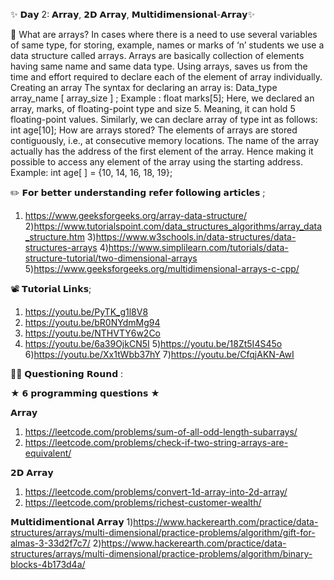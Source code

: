 ✨ 𝗗𝗮𝘆 2: 𝗔𝗿𝗿𝗮𝘆, 𝟮𝗗 𝗔𝗿𝗿𝗮𝘆, 𝗠𝘂𝗹𝘁𝗶𝗱𝗶𝗺𝗲𝗻𝘀𝗶𝗼𝗻𝗮𝗹-𝗔𝗿𝗿𝗮𝘆✨

📌 What are arrays?
In cases where there is a need to use several variables of same type, for storing, example, names or marks of ‘n’ students we use a data structure called arrays. Arrays are basically collection of elements having same name and same data type. Using arrays, saves us from the time and effort required to declare each of the element of array individually.
Creating an array
The syntax for declaring an array is:
Data_type array_name [ array_size ] ; Example :
float marks[5];
Here, we declared an array, marks, of floating-point type and size 5. Meaning, it
can hold 5 floating-point values.
Similarly, we can declare array of type int as follows: int age[10];
How are arrays stored?
The elements of arrays are stored contiguously, i.e., at consecutive memory locations. The name of the array actually has the address of the first element of the array. Hence making it possible to access any element of the array using the starting address.
Example:
int age[ ] = {10, 14, 16, 18, 19};

✏️ 𝗙𝗼𝗿 𝗯𝗲𝘁𝘁𝗲𝗿 𝘂𝗻𝗱𝗲𝗿𝘀𝘁𝗮𝗻𝗱𝗶𝗻𝗴 𝗿𝗲𝗳𝗲𝗿 𝗳𝗼𝗹𝗹𝗼𝘄𝗶𝗻𝗴 𝗮𝗿𝘁𝗶𝗰𝗹𝗲𝘀 ;

1. https://www.geeksforgeeks.org/array-data-structure/ 2)https://www.tutorialspoint.com/data_structures_algorithms/array_data_structure.htm 3)https://www.w3schools.in/data-structures/data-structures-arrays 4)https://www.simplilearn.com/tutorials/data-structure-tutorial/two-dimensional-arrays 5)https://www.geeksforgeeks.org/multidimensional-arrays-c-cpp/

📽️ 𝗧𝘂𝘁𝗼𝗿𝗶𝗮𝗹 𝗟𝗶𝗻𝗸𝘀;

1. https://youtu.be/PyTK_g1l8V8
2. https://youtu.be/bR0NYdmMg94
3. https://youtu.be/NTHVTY6w2Co
4. https://youtu.be/6a39OjkCN5I 5)https://youtu.be/18Zt5I4S45o 6)https://youtu.be/Xx1tWbb37hY 7)https://youtu.be/CfqjAKN-AwI

👨‍💻 𝗤𝘂𝗲𝘀𝘁𝗶𝗼𝗻𝗶𝗻𝗴 𝗥𝗼𝘂𝗻𝗱 :

★ 𝟲 𝗽𝗿𝗼𝗴𝗿𝗮𝗺𝗺𝗶𝗻𝗴 𝗾𝘂𝗲𝘀𝘁𝗶𝗼𝗻𝘀 ★

𝗔𝗿𝗿𝗮𝘆

1. https://leetcode.com/problems/sum-of-all-odd-length-subarrays/
2. https://leetcode.com/problems/check-if-two-string-arrays-are-equivalent/

𝟮𝗗 𝗔𝗿𝗿𝗮𝘆

1. https://leetcode.com/problems/convert-1d-array-into-2d-array/
2. https://leetcode.com/problems/richest-customer-wealth/

𝗠𝘂𝗹𝘁𝗶𝗱𝗶𝗺𝗲𝗻𝘁𝗶𝗼𝗻𝗮𝗹 𝗔𝗿𝗿𝗮𝘆 1)https://www.hackerearth.com/practice/data-structures/arrays/multi-dimensional/practice-problems/algorithm/gift-for-almas-3-33d2f7c7/ 2)https://www.hackerearth.com/practice/data-structures/arrays/multi-dimensional/practice-problems/algorithm/binary-blocks-4b173d4a/
